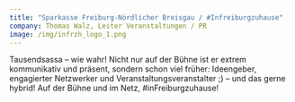```yaml
---
title: "Sparkasse Freiburg-Nördlicher Breisgau / #Infreiburgzuhause"
company: Thomas Walz, Leiter Veranstaltungen / PR
image: /img/infrzh_logo_1.png
---
```

Tausendsassa – wie wahr! Nicht nur auf der Bühne ist er extrem kommunikativ und präsent, sondern schon viel früher: Ideengeber, engagierter Netzwerker und Veranstaltungsveranstalter ;) – und das gerne hybrid! Auf der Bühne und im Netz, #inFreiburgzuhause!